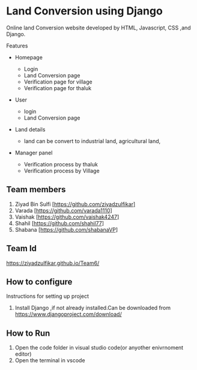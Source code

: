 <!DOCTYPE html>
<html lang="en">
<head>
    <meta charset="UTF-8">
    <meta http-equiv="X-UA-Compatible" content="IE=edge">
    <meta name="viewport" content="width=device-width, initial-scale=1.0">
    <title>Document</title>
</head>
<body>
    
# Land Conversion using Django
Online land Conversion website developed by HTML, Javascript, CSS ,and Django.

 Features
- Homepage
  - Login
  - Land Conversion page
  - Verification page for village
  - Verification page for thaluk
  
- User
  - login
  - Land Conversion page
  
- Land details
   - land can be convert to industrial land, agricultural land,  
    
- Manager panel
  - Verification process by thaluk 
  - Verification process by Village 
   
## Team members

1. Ziyad Bin Sulfi  [https://github.com/ziyadzulfikar]
2. Varada           [https://github.com/varada1110]
3. Vaishak          [https://github.com/vaishak4247]
4. Shahil           [https://github.com/shahil77]
5. Shabana          [https://github.com/shabanaVP]

## Team Id

https://ziyadzulfikar.github.io/Team6/
 


## How to configure

Instructions for setting up project
1.  Install Django ,if not already installed.Can be downloaded from https://www.djangoproject.com/download/

## How to Run
 
 1.  Open the code folder in visual studio code(or anyother enivrnoment editor)
 2.  Open the terminal in vscode
 
 
</body>
</html>